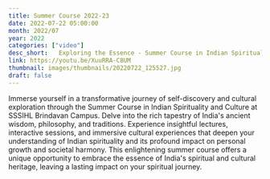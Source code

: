 ```yaml
---
title: Summer Course 2022-23
date: 2022-07-22 05:00:00
month: 2022/07
year: 2022
categories: ["video"]
desc_short:   Exploring the Essence - Summer Course in Indian Spirituality and Culture
link: https://youtu.be/XuuRRA-C8UM
thumbnail: images/thumbnails/20220722_125527.jpg
draft: false
---
```


 Immerse yourself in a transformative journey of self-discovery and cultural exploration through the Summer Course in Indian Spirituality and Culture at SSSIHL Brindavan Campus. Delve into the rich tapestry of India's ancient wisdom, philosophy, and traditions. Experience insightful lectures, interactive sessions, and immersive cultural experiences that deepen your understanding of Indian spirituality and its profound impact on personal growth and societal harmony. This enlightening summer course offers a unique opportunity to embrace the essence of India's spiritual and cultural heritage, leaving a lasting impact on your spiritual journey.

